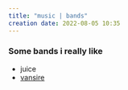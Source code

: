 ```yaml
---
title: "music | bands"
creation date: 2022-08-05 10:35
---
```


### Some bands i really like
- juice
- [vansire](https://www.vansiretheband.com/)